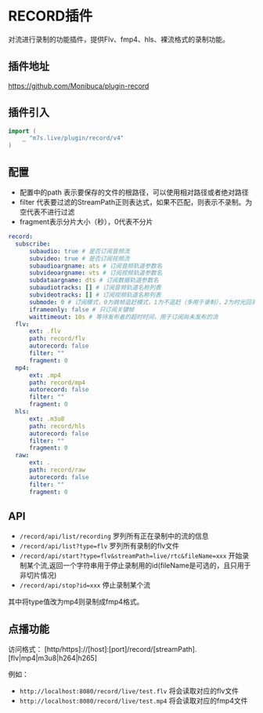 # RECORD插件

对流进行录制的功能插件，提供Flv、fmp4、hls、裸流格式的录制功能。

## 插件地址

https://github.com/Monibuca/plugin-record

## 插件引入
```go
import (
    _ "m7s.live/plugin/record/v4"
)
```
## 配置

- 配置中的path 表示要保存的文件的根路径，可以使用相对路径或者绝对路径
- filter 代表要过滤的StreamPath正则表达式，如果不匹配，则表示不录制。为空代表不进行过滤
- fragment表示分片大小（秒），0代表不分片

```yaml
record:
  subscribe:
      subaudio: true # 是否订阅音频流
      subvideo: true # 是否订阅视频流
      subaudioargname: ats # 订阅音频轨道参数名
      subvideoargname: vts # 订阅视频轨道参数名
      subdataargname: dts # 订阅数据轨道参数名
      subaudiotracks: [] # 订阅音频轨道名称列表
      subvideotracks: [] # 订阅视频轨道名称列表
      submode: 0 # 订阅模式，0为跳帧追赶模式，1为不追赶（多用于录制），2为时光回溯模式
      iframeonly: false # 只订阅关键帧
      waittimeout: 10s # 等待发布者的超时时间，用于订阅尚未发布的流
  flv:
      ext: .flv
      path: record/flv
      autorecord: false
      filter: ""
      fragment: 0
  mp4:
      ext: .mp4
      path: record/mp4
      autorecord: false
      filter: ""
      fragment: 0
  hls:
      ext: .m3u8
      path: record/hls
      autorecord: false
      filter: ""
      fragment: 0
  raw:
      ext: .
      path: record/raw
      autorecord: false
      filter: ""
      fragment: 0
```

## API

- `/record/api/list/recording` 罗列所有正在录制中的流的信息
- `/record/api/list?type=flv` 罗列所有录制的flv文件
- `/record/api/start?type=flv&streamPath=live/rtc&fileName=xxx` 开始录制某个流,返回一个字符串用于停止录制用的id(fileName是可选的，且只用于非切片情况)
- `/record/api/stop?id=xxx` 停止录制某个流

其中将type值改为mp4则录制成fmp4格式。
## 点播功能

访问格式：
 [http/https]://[host]:[port]/record/[streamPath].[flv|mp4|m3u8|h264|h265]

例如：
- `http://localhost:8080/record/live/test.flv` 将会读取对应的flv文件
- `http://localhost:8080/record/live/test.mp4` 将会读取对应的fmp4文件

